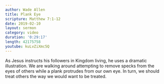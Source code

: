 ```yaml
---
author: Wade Allen
title: Plank Eye
scripture: Matthew 7:1-12
date: 2019-02-10
layout: sermon
category: video
duration: '0:29:17' 
length: 42175758
youtube: kuLvZiXmc5Q
---
```


As Jesus instructs his followers in Kingdom living, he uses a dramatic illustration. We are walking around attempting to remove specks from the eyes of others while a plank protrudes from our own eye. In turn, we should treat others the way we would want to be treated.
